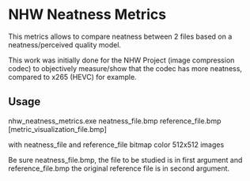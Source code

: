 # NHW Neatness Metrics

This metrics allows to compare neatness between 2 files based on a neatness/perceived quality model.

This work was initially done for the NHW Project (image compression codec) to objectively measure/show that
the codec has more neatness, compared to x265 (HEVC) for example.


## Usage

nhw_neatness_metrics.exe neatness_file.bmp reference_file.bmp [metric_visualization_file.bmp]
		
with neatness_file and reference_file bitmap color 512x512 images
		
Be sure neatness_file.bmp, the file to be studied is in first argument
and reference_file.bmp the original reference file is in second argument.
